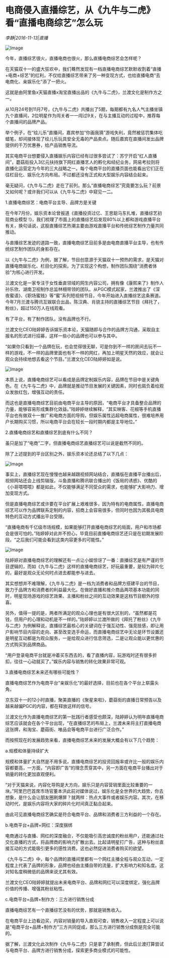# 电商侵入直播综艺，从《九牛与二虎》看“直播电商综艺”怎么玩

*李静|2016-11-13|直播*

![Image](http://static.ylzbl.com/uploads/ueditor/php/upload/image/20170720/1500523466482960.jpeg)

今年，直播综艺很火，直播电商也很火，那么直播电商综艺会怎样呢？

在天猫双十一的盛大狂欢中，我们蓦然发现有一档直播电商综艺默默收割着“直播+电商+综艺”的红利，不仅给直播综艺带来了另一种变现方式，也给直播电商“去电商化、亲娱乐化”添了一把火。

这就是由阿里鱼x天猫直播x淘宝直播出品的《九牛与二虎》，兰渡文化是制作方之一。

从10月24号到11月7号，《九牛与二虎》共播出了5期，每期都有九名人气主播坐镇九个直播间，2位明星作为闯关者一一闯过9关，在与主播互动的过程中，推荐每个直播间的品牌产品。

举个例子，在“绘儿乐”直播间，嘉宾参加“你画我猜”游戏失利，竟然被惩罚集体吃蜡笔，却间接体现了绘儿乐玩具安全无毒的产品卖点。随后嘉宾在直播间发出品牌提供的千万优惠券，给产品销售导流。

其实电商平台想要侵入直播娱乐内容已经有过很多尝试了：苏宁开启“红人直播间”，蘑菇街投入3亿元扶持旗下网红直播艺人的孵化和经纪业务，网易考拉则将直播化运营定为今年的三大战略之一。每个电商平台的直播页面也能看出它们正在往栏目化、娱乐化方向布局。不过都还没有正式和大型娱乐内容结合起来。

毫无疑问，《九牛与二虎》走在了前列。那么“直播电商综艺”究竟要怎么玩？前景又如何呢？或许我们可以从《九牛与二虎》中窥见一二。

1.直播电商综艺：电商平台主导、品牌方是关键

在今年7月份，娱乐资本论曾报道《直播投资过亿、王思聪马东扎堆，直播综艺初现商业模型 !》，我们梳理了市面上的直播综艺后发现80%以上都和游戏直播平台有关，换句话说，这股直播综艺热潮主要由游戏直播平台和传统综艺制作力量共同推动。

与直播综艺发迹的道路一致，直播电商综艺目前多是由电商直播平台主导，也有传统综艺制作团队的身影存在。

以《九牛与二虎》为例，据了解，节目创意源于天猫双十一预热的需求，是天猫对直播电商娱乐化、栏目化的探索。为了实现这个构想，制作团队围绕“消费者体验”为核心进行开发。

兰渡文化是一家专注于女性垂直领域的网生内容公司，拥有像《康熙来了》制作人孙乐欣、湖南卫视制作总监林栩带领的团队。从PGC模式起家，兰渡推出了《深夜蜜语》、《职场蜜贱》等“蜜”系列短视频节目，今年开始进入直播综艺这条赛道。今年7月兰渡与腾讯互娱联合出品，陈汉典、肖骁主持的直播综艺节目《拜托了，粉丝》，超过150万人在线观看。

有了平台，有了制作团队，没有品牌也不行。

兰渡文化CEO陆婷婷告诉娱乐资本论，天猫随即与合作的品牌方沟通，采取自主报名的形式进行招募，这样一些小的品牌也可以参与其中。

“如果你只看到一个品牌在玩，也会觉得很无聊，可是你到不一样的房间去玩不一样的游戏，不一样的品牌里面也有不一样的网红，再加上明星天然的效应，就会让观众会持续地想去看这个节目。”兰渡文化CEO陆婷婷如是说。

![Image](http://p3.pstatp.com/large/2ed80001c80a7e6ea36a)

本质上说，直播电商综艺可以看成是品牌定制娱乐内容，品牌在节目中是关键角色。在《九牛与二虎》中，品牌就是推动节目发展的关键因素，同时也肩负着给观众发放红包，增强互动的责任。

而这也是直播电商综艺目前由电商平台主导的原因，“电商平台才具备整合品牌的力量，能够容易形成集群化效益。”陆婷婷继续解释，“其实映客、花椒等手机直播平台也有做双十一推广和电商方面的导购，但娱乐属性远超电商属性，很难培养用户长期购买习惯，所以电商平台会在较长一段时期内都是主导地位。”

2.直播电商综艺和直播综艺到底有什么不同？

虽只是加了“电商”二字，但直播电商综艺直播综艺可以说是截然不同的。

除了上述提到的平台区别之外，娱乐资本论还总结了以下几点：

![Image](http://p1.pstatp.com/large/2ee50000524fc1141d9f)

事实上，直播综艺现在慢慢也越来越跟视频网站结合，直播版在直播平台播出后，视频网站还会上线剪辑版，斗鱼直播和腾讯联合播出的《饭局的诱惑》、优酷的《小哥喂喂喂》都是如此，不仅能够满足不同受众的需求，也能够扩大影响力、增加变现方式。

但是直播电商综艺或许要在平台扩展上艰难很多，因为特有的电商属性，直播电商综艺可以作为品牌联系定制的内容，招商上会容易很多，但同时也因为其极具电商特色的互动方式播出平台受限。

“直播电商有千亿级市场规模，如果能够打开直播电商综艺的局面，用户和市场都会是很可怕的。”陆婷婷对此并不担心，毕竟目前直播电商综艺还只是在初期发展阶段，“之后我们可能会看到这类内容更多的可能性。”

![Image](http://p3.pstatp.com/large/2ee40001c8fa64d13068)

陆婷婷对直播电商综艺的理解还有一点让小娱惊讶了一番：直播综艺是有严谨的节目逻辑的，而如《九牛与二虎》这样的直播电商综艺，好玩最重要，是较为碎片化的，最好是观众无论何时点进去都能参与进去。

其实想想并不难理解，《九牛与二虎》是一档为消费者和品牌方搭建平台的节目，致力于品牌方和消费者的利益最大化。在做好直播和推介商品两项基本功能的同时，明星现场游戏的综艺效果、主播和粉丝之间的互动效果是这档节目额外的惊喜。

另外，值得一提的是，两者所满足的观众心理也是有很大区别的，“虽然都是花钱，但用户的心理和动机是不一样的。”陆婷婷以兰渡所做的《拜托了粉丝》《九牛与二虎》为例解释说，直播综艺最核心的关键词在于强互动性、强竞技感，即让用户影响节目内容的走向、甚至改变选手命运，而直播电商综艺中无论是环节设置还是明星互动都是为观众服务，一是给观众进行信息筛选，二是让观众能以更优惠的方式购买到品牌商品。

“用户登录电商平台就是冲着买东西去的，看了直播内容，玩游戏时还有很多折扣，往往一心动就买了。”娱乐内容与销售的转化效果非常可观。

3.直播电商综艺未来还有哪些可能性？

直播电商综艺作为电商平台“亲娱乐化”的最好选择，目前也在各个平台上崭露头角。

京东双十一的12小时直播，聚美直播的《聚星来啦》，蘑菇街的直播日常预告以及越来越偏PGC的内容，都在释放这样的信号。

兰渡文化作为直播电商综艺的第一批践行者感受也颇深，陆婷婷认为明年直播电商综艺应该就会在各个平台出现，“在直播综艺的布局上，兰渡未来将主打直播电商这张牌，和淘宝、蘑菇街、唯品会等电商平台进行广泛合作。”

而按照现在的发展趋势来看，直播电商综艺未来的发展大概会有以下几个趋势：

a.规模和体量持续扩大

规模和体量扩大自然是不用多说，直播电商综艺的投资回报率或许比一般的娱乐内容都要高，一方面，“内容即广告”的理念贯穿其中，另一方面在电商平台播出对于销量的转化更加直观便利。

“对于天猫来说，内容化导购是大方向，娱乐只是内容营销里面比较重要的一块。”阿里巴巴首席市场官董本洪此前对媒体说过，娱乐化是全世界的大趋势，你去想象，是什么会让朋友圈刷爆屏？就两样：热点大事件或者娱乐内容。其次，在移动时代，是娱乐内容将大家的碎片化时间真正黏合起来。

由此可见直播电商综艺确实是符合电商平台、品牌和消费者三方利益的一个存在。

b.电商平台+品牌+网红：深度捆绑

电商通过与直播、网红的深度融合，不仅能吸引高忠诚度的粉丝用户，还能通过社交化直播的方式，将品牌商的影响力扩散出去。比起请明星打广告，这种与粉丝直接互动的方式能吸引更多的感性消费。这也必然促进消费者购买的欲望。

《九牛与二虎》中，每个品牌的直播间里都有一个网红主播全程与观众互动，一定程度上代表了品牌的形象，品牌也经由主播自带的流量，扩大影响力和知名度。这对知名度稍微低的品牌来说尤其有效。

兰渡文化CEO陆婷婷就提出未来电商平台、品牌和网红可以深度绑定，强化品牌价值的传播、增强其粉丝粘性。

c.电商平台+品牌+制作方：三方进行销售分成

直播电商综艺有一个直播综艺没有的优势，那就是销售收入。

在电商平台上边看边买，内容对销量的导入直观可查，销售收入一定程度上可以说是“电商平台+品牌+制作方”三方共同促成，那么三方进行销售分成倒是完全可能的。

据了解，兰渡文化此次制作《九牛与二虎》只是拿了承制费，但此后兰渡打算尝试与电商平台、品牌方进行销售分成，探索更多商业模式的可能性。

